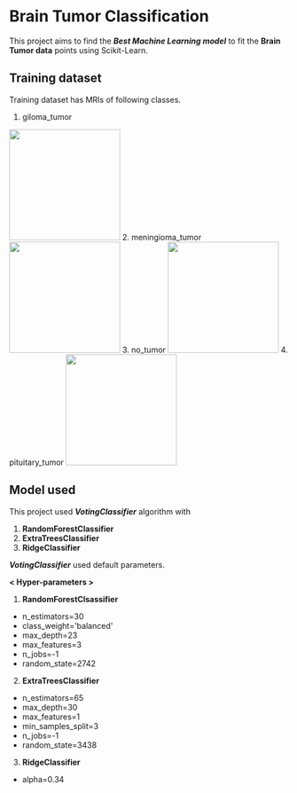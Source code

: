 # Brain Tumor Classification
This project aims to find the ***Best Machine Learning model*** to fit the **Brain Tumor data** points using Scikit-Learn.

## Training dataset
Training dataset has MRIs of following classes.
1. giloma_tumor
<img src="https://user-images.githubusercontent.com/115199510/207057717-2b246175-fc80-4f4e-8061-c49f4f847617.jpg" width="200" height="200"/>
2. meningioma_tumor
<img src="https://user-images.githubusercontent.com/115199510/207058986-e6e86c7b-6b69-4c7a-9c27-6f557bf0d609.jpg" width="200" height="200"/>
3. no_tumor
<img src="https://user-images.githubusercontent.com/115199510/207059633-b6a94ee7-b132-4bf1-93be-9ac5a73490b9.jpg" width="200" height="200"/>
4. pituitary_tumor
<img src="https://user-images.githubusercontent.com/115199510/207060080-5c0d2198-628c-4605-a517-908332930229.jpg" width="200" height="200"/>

## Model used
This project used ***VotingClassifier*** algorithm with
1. **RandomForestClassifier**
2. **ExtraTreesClassifier**
3. **RidgeClassifier**

***VotingClassifier*** used default parameters.


**< Hyper-parameters >**

1. **RandomForestClsassifier**
- n_estimators=30
- class_weight='balanced'
- max_depth=23
- max_features=3
- n_jobs=-1
- random_state=2742

2. **ExtraTreesClassifier**
- n_estimators=65
- max_depth=30
- max_features=1
- min_samples_split=3
- n_jobs=-1
- random_state=3438

3. **RidgeClassifier**
- alpha=0.34
